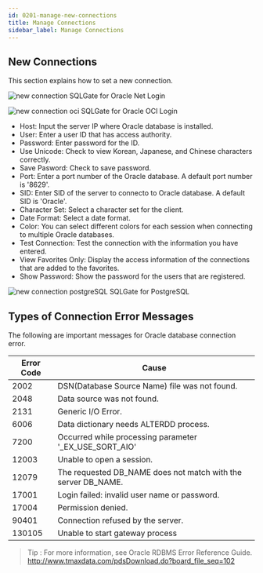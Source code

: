 ```yaml
---
id: 0201-manage-new-connections
title: Manage Connections
sidebar_label: Manage Connections
---
```


## New Connections

This section explains how to set a new connection.


![new connection](https://s3.ap-northeast-2.amazonaws.com/sqlgate-resource/captures/start/new-connection-en.png)
<span class="img-caption">SQLGate for Oracle Net Login</span>

![new connection oci](https://s3.ap-northeast-2.amazonaws.com/sqlgate-resource/captures/start/new-connection-oci-en.png)
<span class="img-caption">SQLGate for Oracle OCI Login</span>

- Host: Input the server IP where Oracle database is installed.
- User: Enter a user ID that has access authority.
- Password: Enter password for the ID.
- Use Unicode: Check to view Korean, Japanese, and Chinese characters correctly.
- Save Pasword: Check to save password.
- Port: Enter a port number of the Oracle database. A default port number is '8629'.
- SID: Enter SID of the server to connecto to Oracle database. A default SID is 'Oracle'.
- Character Set: Select a character set for the client.
- Date Format: Select a date format.
- Color: You can select different colors for each session when connecting to multiple Oracle databases.
- Test Connection: Test the connection with the information you have entered.
- View Favorites Only: Display the access information of the connections that are added to the favorites.
- Show Password: Show the password for the users that are registered.

  
![new connection postgreSQL](https://s3.ap-northeast-2.amazonaws.com/sqlgate-resource/captures/start/new-connection-en-postgre.png)
<span class="img-caption">SQLGate for PostgreSQL </span>
  
  
## Types of Connection Error Messages

The following are important messages for Oracle database connection error.

| Error Code | Cause |
| --- | --- |
| 2002 | DSN(Database Source Name) file was not found. |
| 2048 | Data source was not found. |
| 2131 | Generic I/O Error. |
| 6006 | Data dictionary needs ALTERDD process. |
| 7200 | Occurred while processing parameter '_EX_USE_SORT_AIO' |
| 12003 | Unable to open a session. |
| 12079 | The requested DB_NAME does not match with the server DB_NAME. |
| 17001 | Login failed: invalid user name or password. |
| 17004 | Permission denied. |
| 90401 | Connection refused by the server. |
| 130105 | Unable to start gateway process |

> Tip : For more information, see Oracle RDBMS Error Reference Guide. http://www.tmaxdata.com/pdsDownload.do?board_file_seq=102